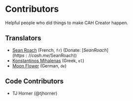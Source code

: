 # Contributors

Helpful people who did things to make CAH Creator happen.

## Translators

- [Sean Roach](https://cahcreator.com/users/7) (French, `fr`) (Donate: [$SeanRoach](https://cash.me/$SeanRoach))
- [Konstantinos Mihalenas](https://cahcreator.com/users/525) (Greek, `el`)
- [Moon Flower](https://cahcreator.com/users/488/) (German, `de`)

## Code Contributors

- TJ Horner (@tjhorner)
